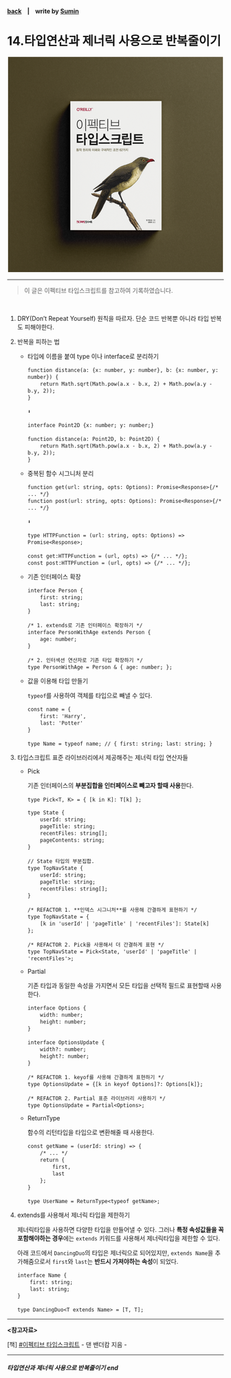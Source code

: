 #### [back](../../README.md) &nbsp;&nbsp; | &nbsp;&nbsp; write by [Sumin][sumin]

# 14.타입연산과 제너릭 사용으로 반복줄이기

<p align="center" style="width:500px; margin: 0 auto">
    <img src="../../image/main.png">
</p>

---

> 이 글은 이펙티브 타입스크립트를 참고하여 기록하였습니다.

<br>

1. DRY(Don’t Repeat Yourself) 원칙을 따르자. 단순 코드 반복뿐 아니라 타입 반복도 피해야한다.
2. 반복을 피하는 법
    - 타입에 이름을 붙여 type 이나 interface로 분리하기
        
        ```tsx
        function distance(a: {x: number, y: number}, b: {x: number, y: number}) {
        	return Math.sqrt(Math.pow(a.x - b.x, 2) + Math.pow(a.y - b.y, 2));
        }
        
        ⬇
        
        interface Point2D {x: number; y: number;}
        
        function distance(a: Point2D, b: Point2D) {
        	return Math.sqrt(Math.pow(a.x - b.x, 2) + Math.pow(a.y - b.y, 2));
        }
        ```
        
    - 중복된 함수 시그니처 분리
        
        ```tsx
        function get(url: string, opts: Options): Promise<Response>{/* ... */}
        function post(url: string, opts: Options): Promise<Response>{/* ... */}
        
        ⬇️
        
        type HTTPFunction = (url: string, opts: Options) => Promise<Response>;
        
        const get:HTTPFunction = (url, opts) => {/* ... */};
        const post:HTTPFunction = (url, opts) => {/* ... */};
        ```
        
    - 기존 인터페이스 확장
        
        ```tsx
        interface Person {
        	first: string;
        	last: string;
        }
        
        /* 1. extends로 기존 인터페이스 확장하기 */
        interface PersonWithAge extends Person {
        	age: number;
        }
        
        /* 2. 인터섹션 연산자로 기존 타입 확장하기 */
        type PersonWithAge = Person & { age: number; }; 
        ```
        
    - 값을 이용해 타입 만들기
        
        `typeof`를 사용하여 객체를 타입으로 빼낼 수 있다.
        
        ```tsx
        const name = {
        	first: 'Harry',
        	last: 'Potter'
        }
        
        type Name = typeof name; // { first: string; last: string; }
        ```
        
3. 타입스크립트 표준 라이브러리에서 제공해주는 제너릭 타입 연산자들
    - Pick
        
        기존 인터페이스의 **부분집합을 인터페이스로 빼고자 할때 사용**한다.
        
        `type Pick<T, K> = { [k in K]: T[k] };`
        
        ```tsx
        type State {
        	userId: string;
        	pageTitle: string;
        	recentFiles: string[];
        	pageContents: string;
        }
        
        // State 타입의 부분집합.
        type TopNavState {
        	userId: string;
        	pageTitle: string;
        	recentFiles: string[];
        }
        
        /* REFACTOR 1. **인덱스 시그니처**를 사용해 간결하게 표현하기 */
        type TopNavState = {
        	[k in 'userId' | 'pageTitle' | 'recentFiles']: State[k]
        };
        
        /* REFACTOR 2. Pick을 사용해서 더 간결하게 표현 */
        type TopNavState = Pick<State, 'userId' | 'pageTitle' | 'recentFiles'>;
        ```
        
    - Partial
        
        기존 타입과 동일한 속성을 가지면서 모든 타입을 선택적 필드로 표현할때 사용한다.
        
        ```tsx
        interface Options {
        	width: number;
        	height: number;
        }
        
        interface OptionsUpdate {
        	width?: number;
        	height?: number;
        }
        
        /* REFACTOR 1. keyof를 사용해 간결하게 표현하기 */
        type OptionsUpdate = {[k in keyof Options]?: Options[k]};
        
        /* REFACTOR 2. Partial 표준 라이브러리 사용하기 */
        type OptionsUpdate = Partial<Options>;
        ```
        
    - ReturnType
        
        함수의 리턴타입을 타입으로 변환해줄 때 사용한다.
        
        ```tsx
        const getName = (userId: string) => {
        	/* ... */
        	return {
        		first, 
        		last
        	};
        }
        
        type UserName = ReturnType<typeof getName>;
        ```
        
4. extends를 사용해서 제너릭 타입을 제한하기
    
    제너릭타입을 사용하면 다양한 타입을 만들어낼 수 있다. 그러나 **특정 속성값들을 꼭 포함해야하는 경우**에는 `extends` 키워드를 사용해서 제너릭타입을 제한할 수 있다.
    
    아래 코드에서 `DancingDuo`의 타입은 제너릭으로 되어있지만, `extends Name`을 추가해줌으로서 `first`와 `last`는 **반드시 가져야하는 속성**이 되었다.
    
    ```tsx
    interface Name {
    	first: string;
    	last: string;
    }
    
    type DancingDuo<T extends Name> = [T, T];
    ```

---

<strong><참고자료></strong>

[책] [#이펙티브 타입스크립트][effective-typescript] - 댄 밴더캄 지음 -

---
##### 타입연산과 제너릭 사용으로 반복줄이기 end

[effective-typescript]: https://www.aladin.co.kr/shop/wproduct.aspx?ItemId=273193135&start=slayer
[sangcho]: https://github.com/SangchoKim
[taeHyen]: https://github.com/Tap-Kim
[kangHyen]: https://github.com/NacreousCloud
[sumin]: https://github.com/ttumzzi